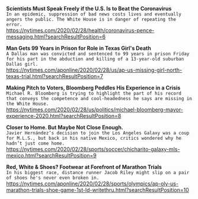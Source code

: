 **Scientists Must Speak Freely if the U.S. Is to Beat the Coronavirus**\
`In an epidemic, suppression of bad news costs lives and eventually angers the public. The White House is in danger of repeating the error.`\
https://nytimes.com/2020/02/28/health/coronavirus-pence-messaging.html?searchResultPosition=6

**Man Gets 99 Years in Prison for Role in Texas Girl's Death**\
`A Dallas man was convicted and sentenced to 99 years in prison Friday for his part in the abduction and killing of a 13-year-old suburban Dallas girl.`\
https://nytimes.com/aponline/2020/02/28/us/ap-us-missing-girl-north-texas-trial.html?searchResultPosition=7

**Making Pitch to Voters, Bloomberg Peddles His Experience in a Crisis**\
`Michael R. Bloomberg is trying to highlight the part of his record that conveys the competence and cool-headedness he says are missing in the White House.`\
https://nytimes.com/2020/02/28/us/politics/michael-bloomberg-mayor-experience-2020.html?searchResultPosition=8

**Closer to Home. But Maybe Not Close Enough.**\
`Javier Hernández’s decision to join the Los Angeles Galaxy was a coup for M.L.S., but back in his native Mexico, critics wondered why he hadn’t just come home.`\
https://nytimes.com/2020/02/28/sports/soccer/chicharito-galaxy-mls-mexico.html?searchResultPosition=9

**Red, White & Shoes? Footwear at Forefront of Marathon Trials**\
`In his biggest race, distance runner Jacob Riley might slip on a pair of shoes he's never even broken in. `\
https://nytimes.com/aponline/2020/02/28/sports/olympics/ap-oly-us-marathon-trials-shoe-game-1st-ld-writethru.html?searchResultPosition=10

